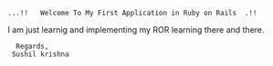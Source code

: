     ...!!   Welcome To My First Application in Ruby on Rails  .!!
I am just learnig and implementing my ROR learning there and there.

      Regards,
     Sushil krishna


